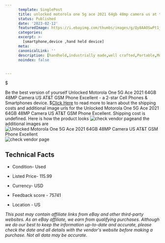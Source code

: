 ```yaml
---
      template: SinglePost
      title: unlocked motorola one 5g ace 2021 64gb 48mp camera us at t gsm phone excellent
      status: Published
      date: '2023-02-12'
      featuredImage: https://i.ebayimg.com/thumbs/images/g/Qy8AAOSwPt1jVrcA/s-l225.jpg
      categories: 
      excerpt: >-
        [smartphone,device ,hand held device]
      meta:
      canonicalLink: ''
      description: [handheld,industrially made,well crafted,Portable,Mobile,Compact,Convenient,Lightweight,Maneuverable,Man-portable,Miniature,Carriable,Hand-held,Light,Holdable,Transportable,Mobile device,Pocket-sized,On-the-go,Wireless,Cordless,Compact size,Convenient size, smartphone,device ,hand held device]
      noindex: false
      
        
---
```

$

Be the best version of yourself Unlocked Motorola One 5G Ace 2021 64GB 48MP Camera US AT&T GSM Phone Excellent - a 2-star Cell Phones & Smartphones device.
$[Click Here](https://www.ebay.com/itm/141712854558?hash=item20febe8e1e%3Ag%3AQy8AAOSwPt1jVrcA&mkevt=1&mkcid=1&mkrid=711-53200-19255-0&campid=%253CePNCampaignId%253E&customid=%253CreferenceId%253E&toolid=10049) to read more to learn about the shipping costs and additional image urls for the Unlocked Motorola One 5G Ace 2021 64GB 48MP Camera US AT&T GSM Phone Excellent. Shipping cost is undefined. Here is how the product looks ![check vendor page](https://i.ebayimg.com/thumbs/images/g/Qy8AAOSwPt1jVrcA/s-l225.jpg)and the additional images are![Unlocked Motorola One 5G Ace 2021 64GB 48MP Camera US AT&T GSM Phone Excellent](https://i.ebayimg.com/images/g/Qy8AAOSwPt1jVrcA/s-l960.jpg)![check vendor page](https://origin-galleryplus.ebayimg.com/ws/web/141712854558_2_0_1/225x225.jpg,https://origin-galleryplus.ebayimg.com/ws/web/141712854558_3_0_1/225x225.jpg,https://origin-galleryplus.ebayimg.com/ws/web/141712854558_4_0_1/225x225.jpg,https://origin-galleryplus.ebayimg.com/ws/web/141712854558_5_0_1/225x225.jpg,https://origin-galleryplus.ebayimg.com/ws/web/141712854558_6_0_1/225x225.jpg,https://origin-galleryplus.ebayimg.com/ws/web/141712854558_7_0_1/225x225.jpg,https://origin-galleryplus.ebayimg.com/ws/web/141712854558_8_0_1/225x225.jpg,https://origin-galleryplus.ebayimg.com/ws/web/141712854558_9_0_1/225x225.jpg,https://origin-galleryplus.ebayimg.com/ws/web/141712854558_10_0_1/225x225.jpg,https://origin-galleryplus.ebayimg.com/ws/web/141712854558_11_0_1/225x225.jpg)



 ## Technical Facts 



     
      

 - Condition- Used 


      

 - Listed Price- 115.99 


      

 - Currency- USD 


      

 - Feedback score - 75741 


      

 - Location - US 


      
      

 *_This post may contain affiliate links from eBay and other third-party websites. As an eBay affiliate, we earn from qualifying purchases. Although we do our best to keep the information up-to-date and accurate, please check the date and all details with the vendor's website before making a purchase. Not all data may be accurate._*






